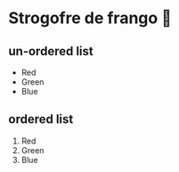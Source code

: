 # Strogofre de frango :chicken:

## un-ordered list
*   Red
*   Green
*   Blue

## ordered list
1.  Red
2. 	Green
3.	Blue

